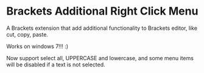Brackets Additional Right Click Menu
================

A Brackets extension that add additional functionality to Brackets editor, like cut, copy, paste.

Works on windows 7!!! :)

Now support select all, UPPERCASE and lowercase, and some menu items will be disabled if a text is not selected.